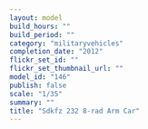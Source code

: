 ```yaml
---
layout: model
build_hours: ""
build_period: ""
category: "militaryvehicles"
completion_date: "2012"
flickr_set_id: ""
flickr_set_thumbnail_url: ""
model_id: "146"
publish: false
scale: "1/35"
summary: ""
title: "Sdkfz 232 8-rad Arm Car"
---
```



